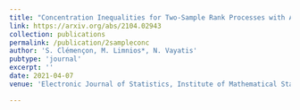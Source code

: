 ```yaml
---
title: "Concentration Inequalities for Two-Sample Rank Processes with Application to Bipartite Ranking"
link: https://arxiv.org/abs/2104.02943
collection: publications
permalink: /publication/2sampleconc
author: 'S. Clémençon, M. Limnios*, N. Vayatis'
pubtype: 'journal'
excerpt: ''
date: 2021-04-07
venue: 'Electronic Journal of Statistics, Institute of Mathematical Statistics and Bernoulli Society, vol 15(2), pp 4659 -- 4717.  (*Corresponding Author, alphabetical order that does not represent the authors' contribution)'

---
```

